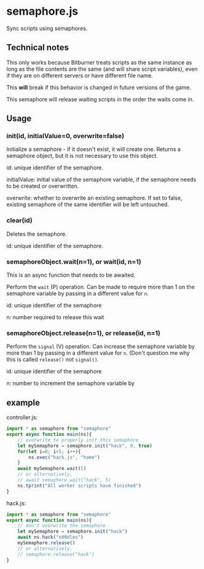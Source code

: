 # semaphore.js
Sync scripts using semaphores.

## Technical notes
This only works because Bitburner treats scripts as the same instance as long as the file contents are the same (and will share script variables), even if they are on different servers or have different file name.

This **will** break if this behavior is changed in future versions of the game.

This semaphore will release waiting scripts in the order the waits come in.

## Usage

### init(id, initialValue=0, overwrite=false)
Initialize a semaphore - if it doesn't exist, it will create one. Returns a semaphore object, but it is not necessary to use this object.

id: unique identifier of the semaphore.

initialValue: initial value of the semaphore variable, if the semaphore needs to be created or overwritten.

overwrite: whether to overwrite an existing semaphore. If set to false, existing semaphore of the same identifier will be left untouched.

### clear(id)
Deletes the semaphore.

id: unique identifier of the semaphore.

### semaphoreObject.wait(n=1), or wait(id, n=1)
This is an async function that needs to be awaited.

Perform the `wait` (P) operation. Can be made to require more than 1 on the semaphore variable by passing in a different value for `n`.

id: unique identifier of the semaphore

n: number required to release this wait

### semaphoreObject.release(n=1), or release(id, n=1)
Perform the `signal` (V) operation. Can increase the semaphore variable by more than 1 by passing in a different value for `n`. (Don't question me why this is called `release()` not `signal()`.

id: unique identifier of the semaphore

n: number to increment the semaphore variable by

## example

controller.js:
```js
import * as semaphore from "semaphore"
export async function main(ns){
    // overwrite to properly init this semaphore
    let mySemaphore = semaphore.init("hack", 0, true)
    for(let i=0; i<5; i++){
        ns.exec("hack.js", "home")
    }
    await mySemaphore.wait(5)
    // or alternatively,
    // await semaphore.wait("hack", 5)
    ns.tprint("All worker scripts have finished")
}
```

hack.js:
```js
import * as semaphore from "semaphore"
export async function main(ns){
    // don't overwrite the semaphore
    let mySemaphore = semaphore.init("hack")
    await ns.hack("n00dles")
    mySemaphore.release()
    // or alternatively,
    // semaphore.release("hack")
}
```